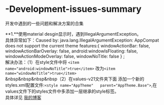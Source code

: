 # -Development-issues-summary
开发中遇到的一些问题和解决方案的合集


**1.**使用material desgin显示时，遇到IllegalArgumentException。 <br>
         具体异常如下：Caused by: java.lang.IllegalArgumentException: AppCompat does not support the current theme features:{ windowActionBar: false, windowActionBarOverlay: false, android:windowIsFloating: false, windowActionModeOverlay: false, windowNoTitle: false } ;  <br>
         解决办法：（1）在style文件中将 `<item name="android:windowNoTitle">true</item>` 改为`<item name="windowNoTitle">true</item>` <br>&nbsp&nbsp&nbsp&nbsp（2）在values-v21文件夹下面 添加一个新的styles.xml配置文件:`<style name="AppTheme"   parent="AppTheme.Base">`,在values文件下的styles文件中多添加一层继承的style标签。  <br>
         具体详见 [我的博客](http://blog.csdn.net/woshishui5577/article/details/53285351 "悬停显示")
